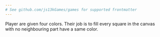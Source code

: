 ```yaml
---
# See github.com/js13kGames/games for supported frontmatter
---
```

Player are given four colors. Their job is to fill  every square in the canvas with no neighbouring part have a same color.